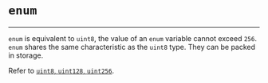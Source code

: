 # `enum`

---

`enum` is equivalent to `uint8`, the value of an `enum` variable cannot exceed `256`. `enum` shares the same characteristic as the `uint8` type. They can be packed in storage.

Refer to [`uint8`, `uint128`, `uint256`](4-2-1-uint8-uint128-uint256.md).